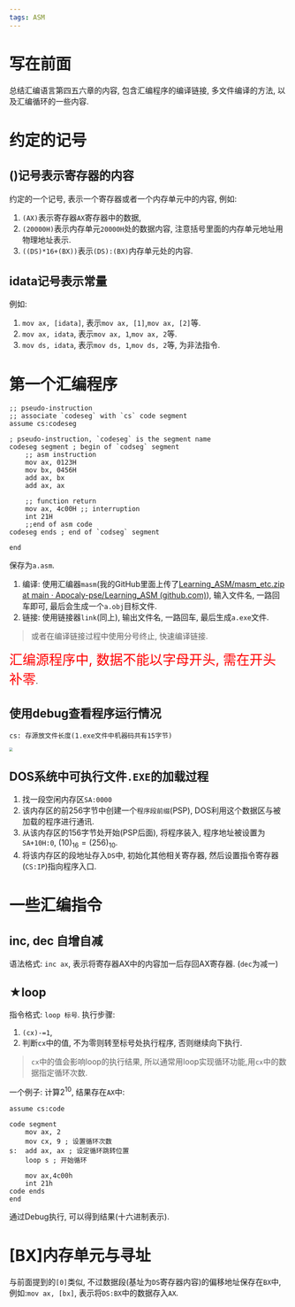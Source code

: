 ```yaml
---
tags: ASM
---
```


# 写在前面

总结汇编语言第四五六章的内容, 包含汇编程序的编译链接, 多文件编译的方法, 以及汇编循环的一些内容. 

# 约定的记号

## ()记号表示寄存器的内容

约定的一个记号, 表示一个寄存器或者一个内存单元中的内容, 例如:

1.    `(AX)`表示寄存器`AX`寄存器中的数据, 
2.   `(20000H)`表示内存单元`20000H`处的数据内容, 注意括号里面的内存单元地址用物理地址表示.
3.   `((DS)*16+(BX))`表示`(DS):(BX)`内存单元处的内容.

## idata记号表示常量

例如:

1.   `mov ax, [idata]`, 表示`mov ax, [1]`,`mov ax, [2]`等.
2.   `mov ax, idata`, 表示`mov ax, 1`,`mov ax, 2`等.
3.   `mov ds, idata`, 表示`mov ds, 1`,`mov ds, 2`等, 为非法指令.



# 第一个汇编程序

```assembly
;; pseudo-instruction
;; associate `codeseg` with `cs` code segment
assume cs:codeseg

; pseudo-instruction, `codeseg` is the segment name
codeseg segment ; begin of `codseg` segment 
	;; asm instruction
	mov ax, 0123H
	mov bx, 0456H
	add ax, bx
	add ax, ax
	
	;; function return
	mov ax, 4c00H ;; interruption
	int 21H 
	;;end of asm code
codeseg ends ; end of `codseg` segment 

end
```

保存为`a.asm`. 

1.   编译: 使用汇编器`masm`(我的GitHub里面上传了[Learning_ASM/masm_etc.zip at main · Apocaly-pse/Learning_ASM (github.com)](https://github.com/Apocaly-pse/Learning_ASM/blob/main/bin/masm_etc.zip)), 输入文件名, 一路回车即可, 最后会生成一个`a.obj`目标文件. 
2.   链接: 使用链接器`link`(同上), 输出文件名, 一路回车, 最后生成`a.exe`文件.

>   或者在编译链接过程中使用分号终止, 快速编译链接.

<font color="red" size="5px">汇编源程序中, 数据不能以字母开头, 需在开头补零</font>.

## 使用debug查看程序运行情况

```assembly
cs: 存源放文件长度(1.exe文件中机器码共有15字节)
```

<img src="https://s2.loli.net/2022/11/03/mHIqQTPiJeFUp2u.jpg" style="zoom:40%;" />

## DOS系统中可执行文件`.EXE`的加载过程

1.   找一段空闲内存区`SA:0000` 
2.   该内存区的前256字节中创建一个`程序段前缀`(PSP), DOS利用这个数据区与被加载的程序进行通讯.
3.   从该内存区的156字节处开始(PSP后面), 将程序装入, 程序地址被设置为`SA+10H:0`, $(10)_{16}=(256)_{10}$.
4.   将该内存区的段地址存入`DS`中, 初始化其他相关寄存器, 然后设置指令寄存器(`CS:IP`)指向程序入口.



# 一些汇编指令

## inc, dec 自增自减

语法格式: `inc ax`, 表示将寄存器AX中的内容加一后存回AX寄存器. (`dec`为减一)

## $\bigstar$loop

指令格式: `loop 标号`. 执行步骤:

1.   `(cx)-=1`, 
2.   判断`cx`中的值, 不为零则转至标号处执行程序, 否则继续向下执行.

>   `cx`中的值会影响loop的执行结果, 所以通常用loop实现循环功能,用`cx`中的数据指定循环次数.

一个例子: 计算$2^{10}$, 结果存在`AX`中:

```assembly
assume cs:code

code segment
    mov ax, 2 
    mov cx, 9 ; 设置循环次数
s:  add ax, ax ; 设定循环跳转位置
    loop s ; 开始循环	

    mov ax,4c00h
    int 21h 
code ends
end
```

通过Debug执行, 可以得到结果(十六进制表示).



# [BX]内存单元与寻址

与前面提到的`[0]`类似, 不过数据段(基址为`DS`寄存器内容)的偏移地址保存在`BX`中, 例如:`mov ax, [bx]`, 表示将`DS:BX`中的数据存入`AX`.



